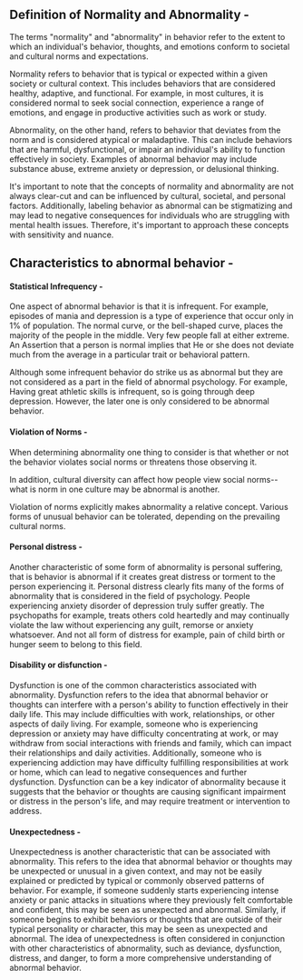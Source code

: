 ## Definition of Normality and Abnormality -

The terms "normality" and "abnormality" in behavior refer to the extent to which
an individual's behavior, thoughts, and emotions conform to societal and
cultural norms and expectations.

Normality refers to behavior that is typical or expected within a given society
or cultural context. This includes behaviors that are considered healthy,
adaptive, and functional. For example, in most cultures, it is considered normal
to seek social connection, experience a range of emotions, and engage in
productive activities such as work or study.

Abnormality, on the other hand, refers to behavior that deviates from the norm
and is considered atypical or maladaptive. This can include behaviors that are
harmful, dysfunctional, or impair an individual's ability to function
effectively in society. Examples of abnormal behavior may include substance
abuse, extreme anxiety or depression, or delusional thinking.

It's important to note that the concepts of normality and abnormality are not
always clear-cut and can be influenced by cultural, societal, and personal
factors. Additionally, labeling behavior as abnormal can be stigmatizing and may
lead to negative consequences for individuals who are struggling with mental
health issues. Therefore, it's important to approach these concepts with
sensitivity and nuance.

## Characteristics to abnormal behavior -

#### Statistical Infrequency -

One aspect of abnormal behavior is that it is infrequent. For example, episodes
of mania and depression is a type of experience that occur only in 1% of
population. The normal curve, or the bell-shaped curve, places the majority of
the people in the middle. Very few people fall at either extreme. An Assertion
that a person is normal implies that He or she does not deviate much from the
average in a particular trait or behavioral pattern.

Although some infrequent behavior do strike us as abnormal but they are not
considered as a part in the field of abnormal psychology. For example, Having
great athletic skills is infrequent, so is going through deep depression.
However, the later one is only considered to be abnormal behavior.

#### Violation of Norms -

When determining abnormality one thing to consider is that whether or not the
behavior violates social norms or threatens those observing it.

In addition, cultural diversity can affect how people view social norms--what is
norm in one culture may be abnormal is another.

Violation of norms explicitly makes abnormality a relative concept. Various
forms of unusual behavior can be tolerated, depending on the prevailing cultural
norms.

#### Personal distress -

Another characteristic of some form of abnormality is personal suffering, that
is behavior is abnormal if it creates great distress or torment to the person
experiencing it. Personal distress clearly fits many of the forms of abnormality
that is considered in the field of psychology. People experiencing anxiety
disorder of depression truly suffer greatly. The psychopaths for example, treats
others cold heartedly and may continually violate the law without experiencing
any guilt, remorse or anxiety whatsoever. And not all form of distress for
example, pain of child birth or hunger seem to belong to this field.

#### Disability or disfunction -


Dysfunction is one of the common characteristics associated with abnormality. Dysfunction refers to the idea that abnormal behavior or thoughts can interfere with a person's ability to function effectively in their daily life. This may include difficulties with work, relationships, or other aspects of daily living. For example, someone who is experiencing depression or anxiety may have difficulty concentrating at work, or may withdraw from social interactions with friends and family, which can impact their relationships and daily activities. Additionally, someone who is experiencing addiction may have difficulty fulfilling responsibilities at work or home, which can lead to negative consequences and further dysfunction. Dysfunction can be a key indicator of abnormality because it suggests that the behavior or thoughts are causing significant impairment or distress in the person's life, and may require treatment or intervention to address.



#### Unexpectedness -

Unexpectedness is another characteristic that can be associated with
abnormality. This refers to the idea that abnormal behavior or thoughts may be
unexpected or unusual in a given context, and may not be easily explained or
predicted by typical or commonly observed patterns of behavior. For example, if
someone suddenly starts experiencing intense anxiety or panic attacks in
situations where they previously felt comfortable and confident, this may be
seen as unexpected and abnormal. Similarly, if someone begins to exhibit
behaviors or thoughts that are outside of their typical personality or
character, this may be seen as unexpected and abnormal. The idea of
unexpectedness is often considered in conjunction with other characteristics of
abnormality, such as deviance, dysfunction, distress, and danger, to form a more
comprehensive understanding of abnormal behavior.
